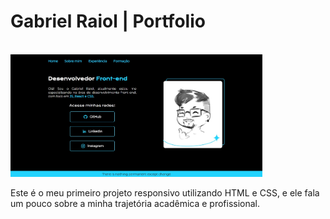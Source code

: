 <h1>Gabriel Raiol | Portfolio</h1>
<br/>
<img src="assets/portfolio.jpg" alt="portfolio_gabriel_raiol" width= 80%>
<p> Este é o meu primeiro projeto responsivo utilizando HTML e CSS, e ele fala um pouco sobre a minha trajetória acadêmica e profissional.</p>